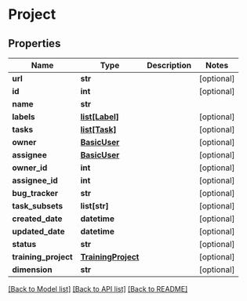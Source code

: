 # Project

## Properties
Name | Type | Description | Notes
------------ | ------------- | ------------- | -------------
**url** | **str** |  | [optional] 
**id** | **int** |  | [optional] 
**name** | **str** |  | 
**labels** | [**list[Label]**](Label.md) |  | [optional] 
**tasks** | [**list[Task]**](Task.md) |  | [optional] 
**owner** | [**BasicUser**](BasicUser.md) |  | [optional] 
**assignee** | [**BasicUser**](BasicUser.md) |  | [optional] 
**owner_id** | **int** |  | [optional] 
**assignee_id** | **int** |  | [optional] 
**bug_tracker** | **str** |  | [optional] 
**task_subsets** | **list[str]** |  | [optional] 
**created_date** | **datetime** |  | [optional] 
**updated_date** | **datetime** |  | [optional] 
**status** | **str** |  | [optional] 
**training_project** | [**TrainingProject**](TrainingProject.md) |  | [optional] 
**dimension** | **str** |  | [optional] 

[[Back to Model list]](../README.md#documentation-for-models) [[Back to API list]](../README.md#documentation-for-api-endpoints) [[Back to README]](../README.md)

